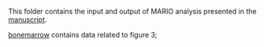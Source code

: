 This folder contains the input and output of MARIO analysis presented in the [manuscript]().

[bonemarrow]() contains data related to figure 3;
